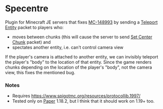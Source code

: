 # Specentre

Plugin for Minecraft JE servers that fixes [MC-148993](https://bugs.mojang.com/browse/MC-148993) by sending a [Teleport Entity](https://wiki.vg/Protocol#Teleport_Entity) packet to players who:
- moves between chunks (this will cause the server to send [Set Center Chunk](https://wiki.vg/Protocol#Set_Center_Chunk) packet) and
- spectates another entity, i.e. can't control camera view

If the player's camera is attached to another entity, we can invisibly teleport the player's "body" to the location of that entity. Since the game renders chunks depending on the location of the player's "body", not the camera view, this fixes the mentioned bug.

### Notes
- Requires https://www.spigotmc.org/resources/protocollib.1997/  
- Tested only on [Paper](https://github.com/PaperMC/Paper) 1.18.2, but I think that it should work on 1.19+ too.
